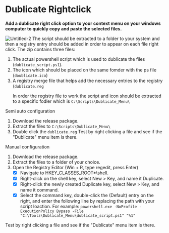 # Dublicate Rightclick

**Add a dublicate right click option to your context menu on your windows computer to quickly copy and paste the selected files.**<p>
![Untitled-2](https://github.com/user-attachments/assets/b403ceba-aca7-4ff9-8334-ac0843b0f7fd)
The script should be extracted to a folder to your system and then a registry entry should be added in order to appear on each file right click.
The zip contains three files:
1. The actual powershell script which is used to dublicate the files (`dublicate_script.ps1`).
2. The icon which should be placed on the same fomder with the ps file (`doublicate.ico`)
3. A registry merge file that helps add the necessary entries to the registry (`dublicate.reg` <p>
In order the registry file to work the script and icon should be extracted to a specific fodler which is `C:\Scripts\Dublicate_Menu\`
<p><p>


Semi auto configuration
1. Download the release package.
2. Extract the files to `C:\Scripts\Dublicate_Menu\`
3. Double click the `dublicate.reg`
Test by right clicking a file and see if the "Dublicate" menu item is there.

Manual configuration
1. Download the release package.
2. Extract the files to a folder of your choice.
3. Open the Registry Editor (Win + R, type regedit, press Enter)
	- [x] Navigate to HKEY_CLASSES_ROOT\*\shell.
	- [x] Right-click on the shell key, select New > Key, and name it Duplicate.
	- [x] Right-click the newly created Duplicate key, select New > Key, and name it command.
	- [x] Select the command key, double-click the (Default) entry on the right, and enter the following line by replacing the path with your script loaction. For example: `powershell.exe -NoProfile -ExecutionPolicy Bypass -File "C:\Toolz\Dublicate_Menu\dublicate_script.ps1" "%1"`
   
Test by right clicking a file and see if the "Dublicate" menu item is there.
